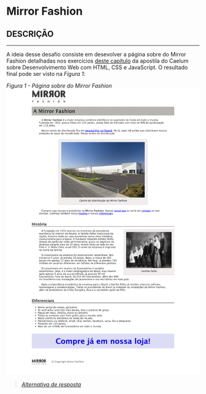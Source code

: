 # Mirror Fashion

## DESCRIÇÃO
---

A ideia desse desafio consiste em desevolver a página sobre do Mirror Fashion detalhadas nos exercícios [deste capítulo](https://www.caelum.com.br/apostila-html-css-javascript/introducao-a-html-e-css/#exerccios-listas-e-margens) da apostila do Caelum sobre Desenvolvimento Web com HTML, CSS e JavaScript. O resultado final pode ser visto na *Figura 1*:

*Figura 1 - Página sobre do Mirror Fashion*
![Página sobre do Mirror Fashion](assets/sobre.png)

> *[Alternativa de resposta](code-response/sobre.html)*